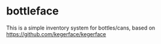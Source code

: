 bottleface
=========

This is a simple inventory system for bottles/cans, based on https://github.com/kegerface/kegerface

